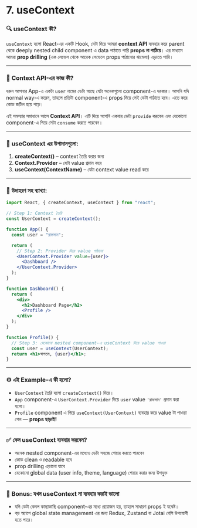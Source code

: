 # 7. useContext

### 🔍 **useContext কী?**

`useContext` হলো React-এর একটি Hook, যেটা দিয়ে আমরা **context API** ব্যবহার করে parent থেকে deeply nested child component এ data পাঠাতে পারি **props না পাঠিয়ে**। এর মাধ্যমে আমরা **prop drilling** (এক লেভেল থেকে আরেক লেভেলে props পাঠানোর ঝামেলা) এড়াতে পারি।

---

### 🧵 **Context API-এর কাজ কী?**

ধরুন আপনার App-এ একটা `user` নামের ডেটা আছে যেটা অনেকগুলো component-এ দরকার। আপনি যদি normal way-এ করেন, তাহলে প্রতিটা component-এ props দিয়ে সেই ডেটা পাঠাতে হবে। এতে করে কোড জটিল হয়ে পড়ে।

এই সমস্যার সমাধানে আসে **Context API**। এটি দিয়ে আপনি একবার ডেটা `provide` করবেন এবং যেকোনো component-এ গিয়ে সেটা `consume` করতে পারবেন।

---

### 🧪 **useContext এর উপাদানগুলো:**

1. **createContext()** – context তৈরি করার জন্য
2. **Context.Provider** – যেটা value প্রদান করে
3. **useContext(ContextName)** – যেটা context value read করে

---

### 🧾 **উদাহরণ সহ ব্যাখ্যা:**

```jsx
import React, { createContext, useContext } from "react";

// Step 1: Context তৈরি
const UserContext = createContext();

function App() {
  const user = "রাফসান";

  return (
    // Step 2: Provider দিয়ে value পাঠানো
    <UserContext.Provider value={user}>
      <Dashboard />
    </UserContext.Provider>
  );
}

function Dashboard() {
  return (
    <div>
      <h2>Dashboard Page</h2>
      <Profile />
    </div>
  );
}

function Profile() {
  // Step 3: যেকোনো nested component-এ useContext দিয়ে value পাওয়া
  const user = useContext(UserContext);
  return <h1>স্বাগতম, {user}</h1>;
}
```

---

### ⚙️ **এই Example-এ কী হলো?**

- `UserContext` তৈরি হলো `createContext()` দিয়ে।
- `App` component-এ `UserContext.Provider` দিয়ে `user` value `'রাফসান'` প্রদান করা হলো।
- `Profile` component এ গিয়ে `useContext(UserContext)` ব্যবহার করে value টা পাওয়া গেল — **props ছাড়াই!**

---

### ✅ **কেন useContext ব্যবহার করবেন?**

- অনেক nested component-এর মধ্যেও ডেটা সহজে শেয়ার করতে পারবেন
- কোড clean ও readable হবে
- prop drilling এড়ানো যাবে
- যেকোনো global data (user info, theme, language) শেয়ার করার জন্য উপযুক্ত

---

### 🧠 **Bonus: যখন useContext না ব্যবহার করাই ভালো**

- যদি ডেটা কেবল কাছাকাছি component-এর মধ্যে প্রয়োজন হয়, তাহলে সাধারণ props ই যথেষ্ট।
- বড় অ্যাপে global state management এর জন্য Redux, Zustand বা Jotai বেশি উপযোগী হতে পারে।
